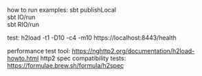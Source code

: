  how to run examples:
 sbt publishLocal<br>
 sbt IO/run<br>
 sbt RIO/run<br>


test: h2load -t1 -D10 -c4 -m10 https://localhost:8443/health

performance test tool:
https://nghttp2.org/documentation/h2load-howto.html
http2 spec compatibility tests:
https://formulae.brew.sh/formula/h2spec
